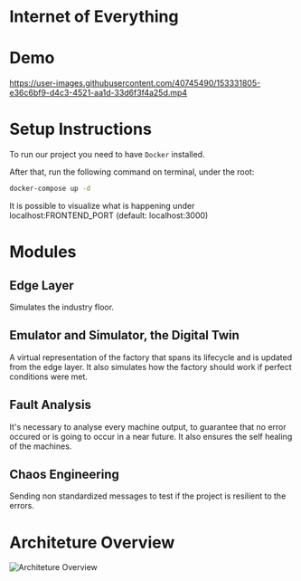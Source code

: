 # Internet of Everything

# Demo

https://user-images.githubusercontent.com/40745490/153331805-e36c6bf9-d4c3-4521-aa1d-33d6f3f4a25d.mp4

# Setup Instructions
To run our project you need to have `Docker` installed.

After that, run the following command on terminal, under the root:
```bash
docker-compose up -d
```
It is possible to visualize what is happening under localhost:FRONTEND_PORT (default: localhost:3000)

# Modules
## Edge Layer
Simulates the industry floor.

## Emulator and Simulator, the Digital Twin
A virtual representation of the factory that spans its lifecycle and is updated from the edge layer. It also simulates how the factory should work if perfect conditions were met.

## Fault Analysis
It's necessary to analyse every machine output, to guarantee that no error occured or is going to occur in a near future. It also ensures the self healing of the machines.

## Chaos Engineering
Sending non standardized messages to test if the project is resilient to the errors.

# Architeture Overview
![Architeture Overview](https://i.imgur.com/kBvuDSL.png)

